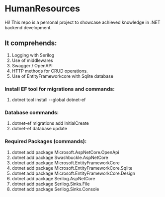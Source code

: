 # HumanResources
Hi!
This repo is a personal project to showcase achieved knowledge in .NET backend development.

## It comprehends:
1. Logging with Serilog
2. Use of middlewares
3. Swagger / OpenAPI
4. HTTP methods for CRUD operations.
5. Use of EntityFrameworkcore with Sqlite database

### Install EF tool for migrations and commands:
1. dotnet tool install --global dotnet-ef

### Database commands:
1. dotnet-ef migrations add InitialCreate 
2. dotnet-ef database update

### Required Packages (commands):
1. dotnet add package Microsoft.AspNetCore.OpenApi
2. dotnet add package Swashbuckle.AspNetCore
3. dotnet add package Microsoft.EntityFrameworkCore
4. dotnet add package Microsoft.EntityFrameworkCore.Sqlite
5. dotnet add package Microsoft.EntityFrameworkCore.Design
6. dotnet add package Serilog.AspNetCore
7. dotnet add package Serilog.Sinks.File
8. dotnet add package Serilog.Sinks.Console